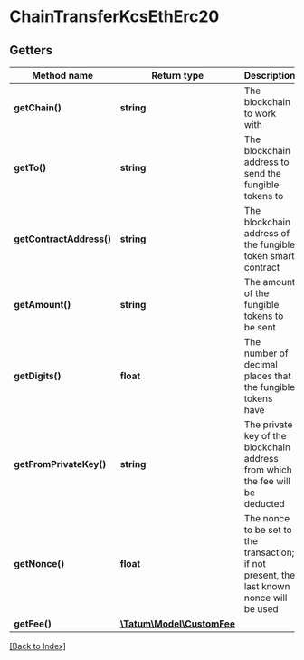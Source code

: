 # ChainTransferKcsEthErc20

## Getters

Method name | Return type | Description | Notes
------------ | ------------- | ------------- | -------------
**getChain()** | **string** | The blockchain to work with |
**getTo()** | **string** | The blockchain address to send the fungible tokens to |
**getContractAddress()** | **string** | The blockchain address of the fungible token smart contract |
**getAmount()** | **string** | The amount of the fungible tokens to be sent |
**getDigits()** | **float** | The number of decimal places that the fungible tokens have |
**getFromPrivateKey()** | **string** | The private key of the blockchain address from which the fee will be deducted |
**getNonce()** | **float** | The nonce to be set to the transaction; if not present, the last known nonce will be used | [optional]
**getFee()** | [**\Tatum\Model\CustomFee**](CustomFee.md) |  | [optional]

[[Back to Index]](../index.md)

